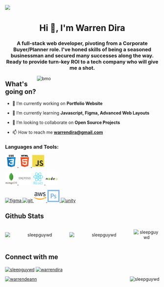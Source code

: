 [![](https://orig00.deviantart.net/0ef4/f/2018/163/8/8/_custom_box_background__aesthetic_is_dead_by_king_lulu_deer-dce61tw.gif)](https://github.com/sleepGuyWD)
<h1 align="center">Hi 👋, I'm Warren Dira</h1>
<h3 align="center">A full-stack web developer, pivoting from a Corporate Buyer/Planner role. I've honed skills of being a seasoned businessman and secured many successes along the way. Ready to provide turn-key ROI to a tech company who will give me a shot.</h3>
<img align="right" alt="bmo" width="400" src="https://art.pixilart.com/824a7f42ef40fa7.gif">


## What's going on?

- 🔭 I’m currently working on **Portfolio Website**

- 🌱 I’m currently learning **Javascript, Figma, Advanced Web Layouts**

- 👯 I’m looking to collaborate on **Open Source Projects**

- 📫 How to reach me **warrendira@gmail.com**

<h3 align="left">Languages and Tools:</h3>
<p align="left">  <a href="https://www.w3schools.com/css/" target="_blank" rel="noreferrer"> <img src="https://raw.githubusercontent.com/devicons/devicon/master/icons/css3/css3-original-wordmark.svg" alt="css3" width="40" height="40"/> </a>  <a href="https://www.w3.org/html/" target="_blank" rel="noreferrer"> <img src="https://raw.githubusercontent.com/devicons/devicon/master/icons/html5/html5-original-wordmark.svg" alt="html5" width="40" height="40"/> </a> <a href="https://developer.mozilla.org/en-US/docs/Web/JavaScript" target="_blank" rel="noreferrer"> <img src="https://raw.githubusercontent.com/devicons/devicon/master/icons/javascript/javascript-original.svg" alt="javascript" width="40" height="40"/> </a> 

  <a href="https://www.mongodb.com/" target="_blank" rel="noreferrer"> <img src="https://raw.githubusercontent.com/devicons/devicon/master/icons/mongodb/mongodb-original-wordmark.svg" alt="mongodb" width="40" height="40"/> </a> 
  <a href="https://expressjs.com" target="_blank" rel="noreferrer"> <img src="https://raw.githubusercontent.com/devicons/devicon/master/icons/express/express-original-wordmark.svg" alt="express" width="40" height="40"/></a> 
  <a href="https://reactjs.org/" target="_blank" rel="noreferrer"> <img src="https://raw.githubusercontent.com/devicons/devicon/master/icons/react/react-original-wordmark.svg" alt="react" width="40" height="40"/> </a>
  <a href="https://nodejs.org" target="_blank" rel="noreferrer"> <img src="https://raw.githubusercontent.com/devicons/devicon/master/icons/nodejs/nodejs-original-wordmark.svg" alt="nodejs" width="40" height="40"/> </a> 

<a href="https://www.figma.com/" target="_blank" rel="noreferrer"> <img src="https://www.vectorlogo.zone/logos/figma/figma-icon.svg" alt="figma" width="40" height="40"/> </a> <a href="https://git-scm.com/" target="_blank" rel="noreferrer"> <img src="https://www.vectorlogo.zone/logos/git-scm/git-scm-icon.svg" alt="git" width="40" height="40"/> </a> <a href="https://aws.amazon.com" target="_blank" rel="noreferrer"> <img src="https://raw.githubusercontent.com/devicons/devicon/master/icons/amazonwebservices/amazonwebservices-original-wordmark.svg" alt="aws" width="40" height="40"/> </a> <a href="https://www.photoshop.com/en" target="_blank" rel="noreferrer"> <img src="https://raw.githubusercontent.com/devicons/devicon/master/icons/photoshop/photoshop-line.svg" alt="photoshop" width="40" height="40"/> </a>  <a href="https://unity.com/" target="_blank" rel="noreferrer"> <img src="https://www.vectorlogo.zone/logos/unity3d/unity3d-icon.svg" alt="unity" width="40" height="40"/> </a> </p>

## Github Stats
<div align="center" style="display: flex; justify-content: center; align-items: center; flex-direction: row;">
  <img width="48%" src="https://github-readme-stats.vercel.app/api?username=sleepguywd&show_icons=true&theme=github_dark" alt="sleepguywd" />
  <img width="48%" src="https://github-readme-streak-stats.herokuapp.com/?user=sleepguywd&theme=github-dark-blue" alt="sleepguywd" />

<p align="center">
  <img style="text-align: center;" width="48%"  src="https://github-readme-stats.vercel.app/api/top-langs?username=sleepguywd&show_icons=true&locale=en&layout=compact&theme=github_dark" alt="sleepguywd"/>
</div>
</p>

## Connect with me
<p align="left">
  <a href="https://twitter.com/sleepguywd" target="blank"><img align="center" src="https://raw.githubusercontent.com/rahuldkjain/github-profile-readme-generator/master/src/images/icons/Social/twitter.svg" alt="sleepguywd" height="30" width="40" /></a>
  <a href="https://linkedin.com/in/warrendira" target="blank"><img align="center" src="https://raw.githubusercontent.com/rahuldkjain/github-profile-readme-generator/master/src/images/icons/Social/linked-in-alt.svg" alt="warrendira" height="30" width="40" /></a>
 </p>
<div style="display: flex; justify-content: space-between;  flex-direction: row;">
  <a href="https://twitter.com/sleepguywd" target="blank"><img width="17%" src="https://img.shields.io/twitter/follow/sleepguywd?logo=twitter&style=for-the-badge" alt="warrendeann" /></a> 
  <img src="https://komarev.com/ghpvc/?username=sleepguywd&label=Profile%20views&color=0e75b6&style=flat" alt="sleepguywd" />
</div>
